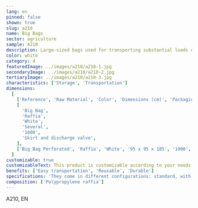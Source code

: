 ```yaml
---
lang: en
pinned: false
shown: true
slug: a210
name: Big Bags
sector: agriculture
sample: A210
description: Large-sized bags used for transporting substantial loads of granulated, aggregate, and/or powder products.
color: white
category: d
featuredImage: ../images/a210/a210-1.jpg
secondaryImage: ../images/a210/a210-2.jpg
tertiaryImage: ../images/a210/a210-3.jpg
characteristics: ['Storage', 'Transportation']
dimensions:
  [
    ['Reference', 'Raw Material', 'Color', 'Dimensions (cm)', 'Packaging (units)', 'Specifications'],
    [
      'Big Bag',
      'Raffia',
      'White',
      'Several',
      '1000',
      'Skirt and discharge valve',
    ],
    ['Big Bag Perforated', 'Raffia', 'White', '95 x 95 x 185', '1000', 'Skirt and discharge valve'],
  ]
customizable: true
customizableText: This product is customizable according to your needs. Contact us for more information.
benefits: ['Easy transportation', 'Reusable', 'Durable']
specifications: 'They come in different configurations: standard, with filling skirt, discharge valve, among others.'
composition: ['Polypropylene raffia']
---
```


A210, EN
